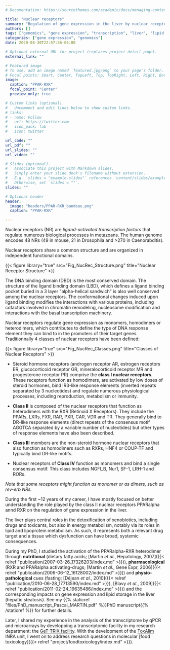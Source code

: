 ```yaml
---
# Documentation: https://sourcethemes.com/academic/docs/managing-content/

title: "Nuclear receptors"
summary: "Regulation of gene expression in the liver by nuclear receptors"
authors: []
tags: ["genomics", "gene expression", "transcription", "liver", "lipid metabolism"]
categories: ["gene expression", "genomics"]
date: 2020-08-30T22:57:36-04:00

# Optional external URL for project (replaces project detail page).
external_link: ""

# Featured image
# To use, add an image named `featured.jpg/png` to your page's folder.
# Focal points: Smart, Center, TopLeft, Top, TopRight, Left, Right, BottomLeft, Bottom, BottomRight.
image:
  caption: "PPAR-RXR"
  focal_point: "Center"
  preview_only: true

# Custom links (optional).
#   Uncomment and edit lines below to show custom links.
# links:
# - name: Follow
#   url: https://twitter.com
#   icon_pack: fab
#   icon: twitter

url_code: ""
url_pdf: ""
url_slides: ""
url_video: ""

# Slides (optional).
#   Associate this project with Markdown slides.
#   Simply enter your slide deck's filename without extension.
#   E.g. `slides = "example-slides"` references `content/slides/example-slides.md`.
#   Otherwise, set `slides = ""`.
slides: ""

# Optional header
header:
  image: "headers/PPAR-RXR_bandeau.png"
  caption: "PPAR-RXR"

---
```


Nuclear receptors (NR) are *ligand-activated transcription factors* that regulate numerous biological processes in metazoans. The human genome encodes 48 NRs (49 in mouse, 21 in Drosophila and >270 in Caenorabditis).   

Nuclear receptors share a common structure and are organized in independent functional domains.   

{{< figure library="true" src="Fig_NucRec_Structure.png" title="Nuclear Receptor Structure" >}}  

The DNA binding domain (DBD) is the most conserved domain. The structure of the ligand binding domain (LBD), which defines a ligand binding pocket buried in a 3 layer "alpha-helical sandwich" is also well conserved among the nuclear receptors. The conformational changes induced upon ligand binding modifies the interactions with various proteins, including cofactors involved in chromatin remodeling, nucleosome modification and interactions with the basal transcription machinery.   

Nuclear receptors regulate gene expression as monomers, homodimers or heterodimers, which contributes to define the type of DNA response element they can bind to in the promoters of their target genes. Traditionnally 4 classes of nuclear receptors have been defined:
  
{{< figure library="true" src="Fig_NucRec_Classes.png" title="Classes of Nuclear Receptors" >}}  
  

* Steroid hormone receptors (androgen receptor AR, estrogen receptors ER, glucocorticoid receptor GR, mineralocorticoid receptor MR and progesterone receptor PR) comprise the **class I nuclear receptors**. These receptors function as homodimers, are activated by low doses of steroid hormones, bind IR3-like response elements (inverted repeats separated by 3 nucleotides) and regulate numerous physiological processes, including reproduction, metabolism or immunity.

* **Class II** is composed of the nuclear receptors that function as heterodimers with the RXR (Retinoïd X Receptors). They include the PPARs, LXRs, FXR, RAR, PXR, CAR, VDR and TR. They generally bind to DR-like response elements (direct repeats of the consensus motif AGGTCA separated by a variable number of nucleotides) but other types of response elements have also been described.

* **Class III** members are the non-steroid hormone nuclear receptors that also function as homodimers such as RXRs, HNF4 or COUP-TF and typically bind DR-like motifs.

* Nuclear receptors of **Class IV** function as monomers and bind a single consensus motif. This class includes NGFI_B, Nur1, SF-1, LRH-1 and RORs.

*Note that some receptors might function as monomer or as dimers, such as rev-erb NRs.*  
  
During the first ~12 years of my career, I have mostly focused on better understanding the role played by the class II nuclear receptors PPARalpha annd RXR on the regulation of gene expression in the liver.  
  
The liver plays central roles in the detoxification of xenobiotics, including drugs and toxicants, but also in energy metabolism, notably via its roles in lipid and lipoprotein metabolism. As such, it represents both a relevant drug target and a tissue which dysfunction can have broad, systemic consequences.   
  
During my PhD, I studied the activation of the PPARalpha-RXR heterodimer through **nutritional** (dietary fatty acids; [Martin *et al.*, Hepatology, 2007]({{< relref "publication/2007-03-26_17326203/index.md" >}})), **pharmacological** (RXR and PPARalpha activating-drugs; [Martin *et al.*, Gene Expr, 2006]({{< relref "publication/2006-06-12_16128002/index.md" >}})) and **physio-pathological** cues (fasting; [Déjean *et al.*, 2010]({{< relref "publication/2010-06-28_17713590/index.md" >}}), [Blavy *et al.*, 2009]({{< relref "publication/2011-02-24_19635486/index.md" >}})) and the corresponding impacts on gene expression and lipid storage in the liver (hepatic steatosis). See my {{% staticref "files/PhD_manuscript_Pascal_MARTIN.pdf" %}}PhD manuscript{{% /staticref %}} for further details.  
  
Later, I shared my experience in the analysis of the transcriptome by qPCR and microarrays by developping a transcriptomic facility in my research department: the [GeT-TRiX facility](https://www6.toulouse.inra.fr/toxalim/Plateformes-Technologiques/E23-TRiX). With the development of the [ToxAlim](https://www6.toulouse.inra.fr/toxalim) INRA unit, I went on to address research questions in molecular [food toxicology]({{< relref "project/foodtoxicology/index.md" >}}).    

